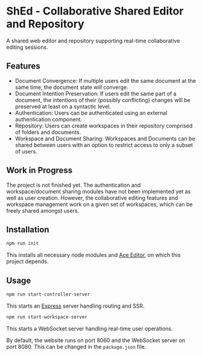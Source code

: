 # ShEd - Collaborative Shared Editor and Repository

A shared web editor and repository supporting real-time collaborative editing sessions.

## Features
  - Document Convergence: If multiple users edit the same document at the same time, the document state will converge.
  - Document Intention Preservation: If users edit the same part of a document, the intentions of their (possibly conflicting) changes will be preserved at least on a syntactic level.
  - Authentication: Users can be authenticated using an external authentication component.
  - Repository: Users can create workspaces in their repository comprised of folders and documents.
  - Workspace and Document Sharing: Workspaces and Documents can be shared between users with an option to restrict access to only a subset of users. 

##  Work in Progress
The project is not finished yet. The authentication and workspace/document sharing modules have not been implemented yet as well as user creation. However, the collaborative editing features and workspace management work on a given set of workspaces, which can be freely shared amongst users.

## Installation

```bash 
npm run init
```

This installs all necessary node modules and [Ace Editor][1], on which this project depends.

## Usage

```bash
npm run start-controller-server
```

This starts an [Express][2] server handling routing and SSR.

```bash
npm run start-workspace-server
```

This starts a WebSocket server handling real-time user operations.

By default, the website runs on port 8060 and the WebSocket server on port 8080. This can be changed in the ```package.json``` file.


[1]: https://github.com/ajaxorg/ace-builds
[2]: https://expressjs.com/
